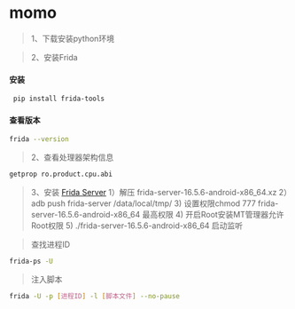# momo
> 1、下载安装python环境

> 2、安装Frida
#### 安装
```bash
 pip install frida-tools
```
#### 查看版本
```bash
frida --version
```
> 2、查看处理器架构信息
```bash
getprop ro.product.cpu.abi
```

> 3、安装 [Frida Server](https://github.com/frida/frida/releases)
    1）解压 frida-server-16.5.6-android-x86_64.xz
    2）adb push frida-server /data/local/tmp/ 
    3) 设置权限chmod 777 frida-server-16.5.6-android-x86_64 最高权限
    4) 开启Root安装MT管理器允许Root权限
    5) ./frida-server-16.5.6-android-x86_64 启动监听

> 查找进程ID
```bash
frida-ps -U
``` 
        
> 注入脚本
```bash
frida -U -p [进程ID] -l [脚本文件] --no-pause
```